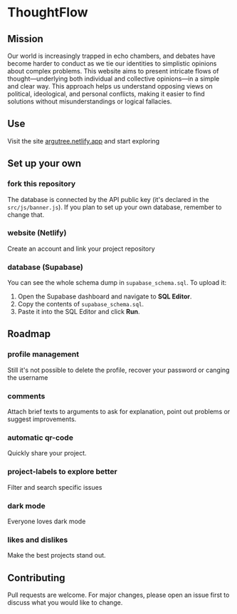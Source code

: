 # ThoughtFlow

## Mission
Our world is increasingly trapped in echo chambers, and debates have become harder to conduct as we tie our identities to simplistic opinions about complex problems.
This website aims to present intricate flows of thought—underlying both individual and collective opinions—in a simple and clear way. This approach helps us understand opposing views on political, ideological, and personal conflicts, making it easier to find solutions without misunderstandings or logical fallacies.

## Use

Visit the site [argutree.netlify.app](https://argutree.netlify.app/) and start exploring

## Set up your own

### fork this repository
The database is connected by the API public key (it's declared in the `src/js/banner.js`). If you plan to set up your own database, remember to change that.

### website (Netlify)
Create an account and link your project repository

### database (Supabase)
You can see the whole schema dump in `supabase_schema.sql`. To upload it:

1. Open the Supabase dashboard and navigate to **SQL Editor**.
2. Copy the contents of `supabase_schema.sql`.
3. Paste it into the SQL Editor and click **Run**.

## Roadmap

### profile management

Still it's not possible to delete the profile, recover your password or canging the username

### comments

Attach brief texts to arguments to ask for explanation, point out problems or suggest improvements.

### automatic qr-code

Quickly share your project.

### project-labels to explore better

Filter and search specific issues

### dark mode

Everyone loves dark mode

### likes and dislikes

Make the best projects stand out.

## Contributing

Pull requests are welcome. For major changes, please open an issue first to discuss what you would like to change.
